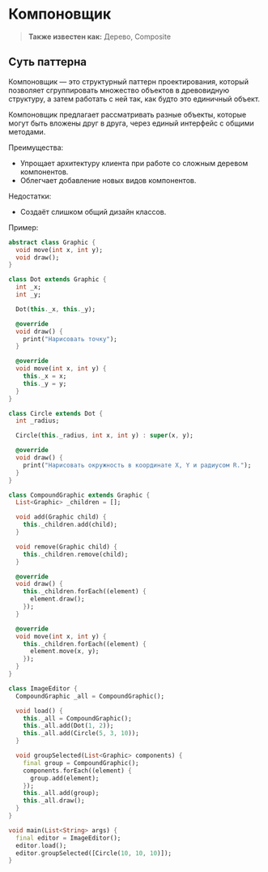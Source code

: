 # Компоновщик

> **Также известен как:** Дерево,  Composite

## Суть паттерна


Компоновщик — это структурный паттерн проектирования, который позволяет сгруппировать множество объектов в древовидную структуру, а затем работать с ней так, как будто это единичный объект.


Компоновщик предлагает рассматривать разные объекты, которые могут быть вложены друг в друга, через единый интерфейс с общими методами.

Преимущества:

-  Упрощает архитектуру клиента при работе со сложным деревом компонентов.
- Облегчает добавление новых видов компонентов.

Недостатки:

- Создаёт слишком общий дизайн классов.


Пример:

```dart
abstract class Graphic {
  void move(int x, int y);
  void draw();
}

class Dot extends Graphic {
  int _x;
  int _y;

  Dot(this._x, this._y);

  @override
  void draw() {
    print("Нарисовать точку");
  }

  @override
  void move(int x, int y) {
    this._x = x;
    this._y = y;
  }
}

class Circle extends Dot {
  int _radius;

  Circle(this._radius, int x, int y) : super(x, y);

  @override
  void draw() {
    print("Нарисовать окружность в координате X, Y и радиусом R.");
  }
}

class CompoundGraphic extends Graphic {
  List<Graphic> _children = [];

  void add(Graphic child) {
    this._children.add(child);
  }

  void remove(Graphic child) {
    this._children.remove(child);
  }

  @override
  void draw() {
    this._children.forEach((element) {
      element.draw();
    });
  }

  @override
  void move(int x, int y) {
    this._children.forEach((element) {
      element.move(x, y);
    });
  }
}

class ImageEditor {
  CompoundGraphic _all = CompoundGraphic();

  void load() {
    this._all = CompoundGraphic();
    this._all.add(Dot(1, 2));
    this._all.add(Circle(5, 3, 10));
  }

  void groupSelected(List<Graphic> components) {
    final group = CompoundGraphic();
    components.forEach((element) {
      group.add(element);
    });
    this._all.add(group);
    this._all.draw();
  }
}

void main(List<String> args) {
  final editor = ImageEditor();
  editor.load();
  editor.groupSelected([Circle(10, 10, 10)]);
}
```